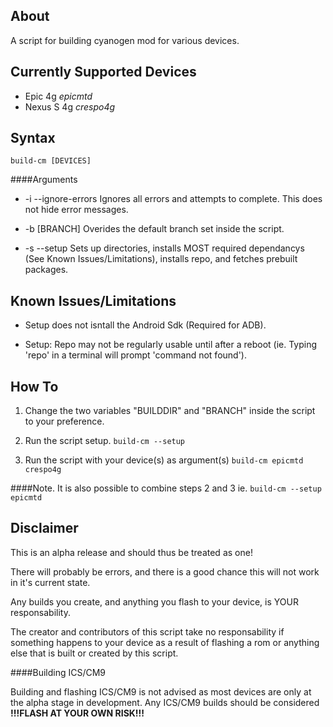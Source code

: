 About
-
A script for building cyanogen mod for various devices.

Currently Supported Devices
-

* Epic 4g _epicmtd_
* Nexus S 4g _crespo4g_ 

Syntax
-

`build-cm [DEVICES]`

####Arguments

* -i --ignore-errors Ignores all errors and attempts to complete. This does not hide error messages.

* -b [BRANCH] Overides the default branch set inside the script.

* -s --setup Sets up directories, installs MOST required dependancys (See Known Issues/Limitations), installs repo, and fetches prebuilt packages.

Known Issues/Limitations
-
* Setup does not isntall the Android Sdk (Required for ADB).

* Setup: Repo may not be regularly usable until after a reboot (ie. Typing 'repo' in a terminal will prompt 'command not found').

How To
-

1. Change the two variables "BUILDDIR" and "BRANCH" inside the script to your preference.

2. Run the script setup. `build-cm --setup`

3. Run the script with your device(s) as argument(s) `build-cm epicmtd crespo4g`

####Note. It is also possible to combine steps 2 and 3 ie. 
`build-cm --setup epicmtd`

Disclaimer
-

This is an alpha release and should thus be treated as one!

There will probably be errors, and there is a good chance this will not work in it's current state.

Any builds you create, and anything you flash to your device, is YOUR responsability.

The creator and contributors of this script take no responsability if something happens to your device 
as a result of flashing a rom or anything else that is built or created by this script.

####Building ICS/CM9

Building and flashing ICS/CM9 is not advised as most devices are only at the alpha stage in development.
Any ICS/CM9 builds should be considered **!!!FLASH AT YOUR OWN RISK!!!**

